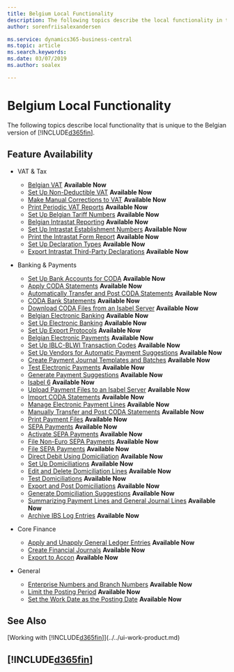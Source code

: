 ```yaml
---
title: Belgium Local Functionality
description: The following topics describe the local functionality in the Belgian version of Business Central.
author: sorenfriisalexandersen

ms.service: dynamics365-business-central
ms.topic: article
ms.search.keywords:
ms.date: 03/07/2019
ms.author: soalex

---
```

# Belgium Local Functionality
The following topics describe local functionality that is unique to the Belgian version of [!INCLUDE[d365fin](../../includes/d365fin_md.md)].  

## Feature Availability

* VAT & Tax
    * [Belgian VAT](belgian-vat.md) **Available Now**
    * [Set Up Non-Deductible VAT](how-to-set-up-non-deductible-vat.md) **Available Now**
    * [Make Manual Corrections to VAT](how-to-make-manual-corrections-to-vat.md) **Available Now**
    * [Print Periodic VAT Reports](how-to-print-periodic-vat-reports.md) **Available Now**
    * [Set Up Belgian Tariff Numbers](how-to-set-up-belgian-tariff-numbers.md) **Available Now**
    * [Belgian Intrastat Reporting](belgian-intrastat-reporting.md) **Available Now**
    * [Set Up Intrastat Establishment Numbers](how-to-set-up-intrastat-establishment-numbers.md) **Available Now**    
    * [Print the Intrastat Form Report](how-to-print-the-intrastat-form-report.md) **Available Now**
    * [Set Up Declaration Types](how-to-set-up-declaration-types.md) **Available Now**
    * [Export Intrastat Third-Party Declarations](how-to-export-intrastat-third-party-declararations.md) **Available Now**

* Banking & Payments
    * [Set Up Bank Accounts for CODA](how-to-set-up-bank-accounts-for-coda.md) **Available Now**
    * [Apply CODA Statements](how-to-apply-coda-statements.md) **Available Now**
    * [Automatically Transfer and Post CODA Statements](how-to-automatically-transfer-and-post-coda-statements.md) **Available Now**
    * [CODA Bank Statements](coda-bank-statements.md) **Available Now**
    * [Download CODA Files from an Isabel Server](how-to-download-coda-files-from-an-isabel-server.md) **Available Now**
    * [Belgian Electronic Banking](belgian-electronic-banking.md) **Available Now**
    * [Set Up Electronic Banking](how-to-set-up-electronic-banking.md) **Available Now**
    * [Set Up Export Protocols](how-to-set-up-export-protocols.md) **Available Now**
    * [Belgian Electronic Payments](belgian-electronic-payments.md) **Available Now**
    * [Set Up IBLC-BLWI Transaction Codes](how-to-set-up-iblc-blwi-transaction-codes.md) **Available Now**
    * [Set Up Vendors for Automatic Payment Suggestions](how-to-set-up-vendors-for-automatic-payment-suggestions.md) **Available Now**
    * [Create Payment Journal Templates and Batches](how-to-create-payment-journal-templates-and-batches.md) **Available Now**
    * [Test Electronic Payments](how-to-test-electronic-payments.md) **Available Now**
    * [Generate Payment Suggestions](how-to-generate-payment-suggestions.md) **Available Now**
    * [Isabel 6](isabel-6.md) **Available Now**
    * [Upload Payment Files to an Isabel Server](how-to-upload-payment-files-to-an-isabel-server.md) **Available Now**
    * [Import CODA Statements](how-to-import-coda-statements.md) **Available Now**
    * [Manage Electronic Payment Lines](how-to-manage-electronic-payment-lines.md) **Available Now**
    * [Manually Transfer and Post CODA Statements](how-to-manually-transfer-and-post-coda-statements.md) **Available Now**
    * [Print Payment Files](how-to-print-payment-files.md) **Available Now**
    * [SEPA Payments](sepa-payments.md) **Available Now**
    * [Activate SEPA Payments](how-to-activate-sepa-payments.md) **Available Now**
    * [File Non-Euro SEPA Payments](how-to-file-non-euro-sepa-payments.md) **Available Now**
    * [File SEPA Payments](how-to-file-sepa-payments.md) **Available Now**
    * [Direct Debit Using Domiciliation](direct-debit-using-domiciliation.md) **Available Now**
    * [Set Up Domiciliations](how-to-set-up-domiciliations.md) **Available Now**
    * [Edit and Delete Domiciliation Lines](how-to-edit-and-delete-domiciliation-lines.md) **Available Now**
    * [Test Domiciliations](how-to-test-domiciliations.md) **Available Now**
    * [Export and Post Domiciliations](how-to-export-and-post-domiciliations.md) **Available Now**
    * [Generate Domiciliation Suggestions](how-to-generate-domiciliation-suggestions.md) **Available Now**
    * [Summarizing Payment Lines and General Journal Lines](summarizing-payment-lines-and-general-journal-lines.md) **Available Now**
    * [Archive IBS Log Entries](how-to-archive-ibs-log-entries.md) **Available Now**

* Core Finance
    * [Apply and Unapply General Ledger Entries](how-to-apply-and-unapply-general-ledger-entries.md) **Available Now**
    * [Create Financial Journals](how-to-create-financial-journals.md) **Available Now**
    * [Export to Accon](how-to-export-to-accon.md) **Available Now**

* General
    * [Enterprise Numbers and Branch Numbers](enterprise-numbers-and-branch-numbers.md) **Available Now**
    * [Limit the Posting Period](how-to-limit-the-posting-period.md) **Available Now**
    * [Set the Work Date as the Posting Date](how-to-set-the-work-date-as-the-posting-date.md) **Available Now**

## See Also
[Working with [!INCLUDE[d365fin](../../includes/d365fin_md.md)]](../../ui-work-product.md)

## [!INCLUDE[d365fin](../../includes/free_trial_md.md)]  
